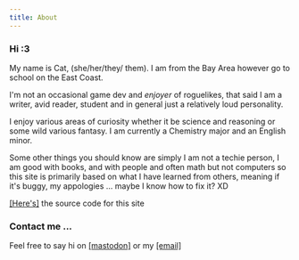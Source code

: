 ```yaml
---
title: About
---
```


<style>
  :root {
  --background: hsl(0, 1%, 50%);
  --text: #fff;
  --highlight: hsl(10, 0%, 20%);
}
  body {
  background-image: url(images/coffeebean.jpeg);
  background-repeat:repeat; 
  background-size: 10em;
}
</style>

### Hi :3 
My name is Cat, (she/her/they/ them). I am from the Bay Area however go to school on the East Coast. 

I'm  not an occasional game dev and *enjoyer* of roguelikes, that said I am a writer, avid reader, student and in general just a relatively loud personality. 

I enjoy various areas of curiosity whether it be science and reasoning or some wild various fantasy. I am currently a Chemistry major and an English minor. 

Some other things you should know are simply I am not a techie person, I am good with books, and with people and often math but not computers so this site is primarily based on what I have learned from others, meaning if it's buggy, my appologies ... maybe I know how to fix it? XD 

[[Here's]](https://github.com/Caellus/caellus.github.io) the source code for this site

### Contact me ... 

Feel free to say hi on [[mastodon]](https://mastodon.lol/web/accounts/78714#) or my [[email]](caelginsmith@gmail.com)

